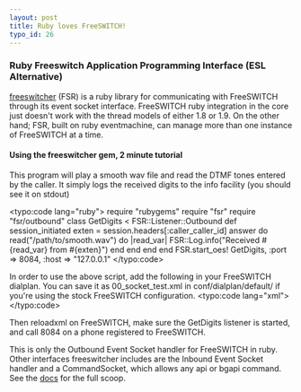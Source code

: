```yaml
--- 
layout: post
title: Ruby loves FreeSWITCH!
typo_id: 26
---
```

### Ruby Freeswitch Application Programming Interface (ESL Alternative)

[freeswitcher](http://code.rubyists.com/fs) (FSR) is a ruby library for communicating with FreeSWITCH
through its event socket interface.  FreeSWITCH ruby integration
in the core just doesn't work with the thread models of either 1.8
or 1.9. On the other hand; FSR, built on ruby eventmachine, can manage
more than one instance of FreeSWITCH at a time.  

#### Using the freeswitcher gem, 2 minute tutorial
This program will play a smooth wav file and read the DTMF
tones entered by the caller.  It simply logs the received digits
to the info facility (you should see it on stdout)
 
<typo:code lang="ruby">
require "rubygems"
require "fsr"
require "fsr/outbound"
class GetDigits < FSR::Listener::Outbound
  def session_initiated
    exten = session.headers[:caller_caller_id]
    answer do
      read("/path/to/smooth.wav") do |read_var|
        FSR::Log.info("Received #{read_var} from #{exten}")
      end
    end
  end
end
FSR.start_oes! GetDigits, :port => 8084, :host => "127.0.0.1"
</typo:code>

In order to use the above script, add the following in your FreeSWITCH dialplan.  You can save it as
00_socket_test.xml in conf/dialplan/default/ if you're using the stock FreeSWITCH configuration.
<typo:code lang="xml">
<include>
  <extension name="8084">
    <condition field="destination_number" expression="^8084$">
      <action application="set" data="continue_on_fail=true" /> <!-- we still need this to continue if bridging times out -->
      <action application="set" data="call_timeout=5" />
      <action application="socket" data="127.0.0.1:8084 sync full"/>
    </condition>
  </extension>
</include>
</typo:code>

Then reloadxml on FreeSWITCH, make sure the GetDigits listener is started, and call 8084 on a phone registered to FreeSWITCH.

This is only the Outbound Event Socket handler for FreeSWITCH in ruby.  Other interfaces freeswitcher includes
are the Inbound Event Socket handler and a CommandSocket, which allows any api or bgapi command.  See the [docs](http://doc.rubyists.com/fsr) for the full scoop.
